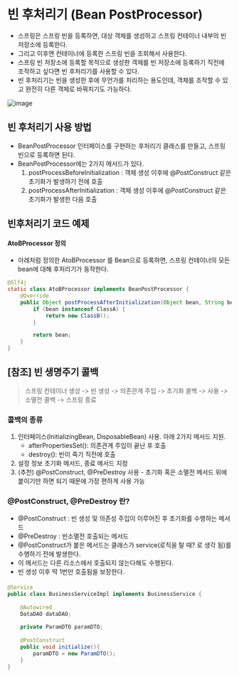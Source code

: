 # 빈 후처리기 (Bean PostProcessor)
 * 스프링은 스프링 빈을 등록하면, 대상 객체를 생성하고 스프링 컨테이너 내부의 빈 저장소에 등록한다.
 * 그리고 이후엔 컨테이너에 등록한 스프링 빈을 조회해서 사용한다.
 * 스프링 빈 저장소에 등록할 목적으로 생성한 객체를 빈 저장소에 등록하기 직전에 조작하고 싶다면 빈 후처리기를 사용할 수 있다.
 * 빈 후처리기는 빈을 생성한 후에 무언가를 처리하는 용도인데, 객체를 조작할 수 있고 완전히 다른 객체로 바꿔치기도 가능하다.

![image](https://user-images.githubusercontent.com/48814463/207981280-23fe700e-c9b5-4a67-a67b-2e8f5d7445d1.png)


## 빈 후처리기 사용 방법
 * BeanPostProcessor 인터페이스를 구현하는 후처리기 클래스를 만들고, 스프링 빈으로 등록하면 된다.
 * BeanPostProcessor에는 2가지 메서드가 있다.
   1. postProcessBeforeInitialization : 객체 생성 이후에 @PostConstruct 같은 초기화가 발생하기 전에 호출
   2. postProcessAfterInitialization : 객체 생성 이후에 @PostConstruct 같은 초기화가 발생한 다음 호출

## 빈후처리기 코드 예제

#### AtoBProcessor 정의
 * 아래처럼 정의한 AtoBProcessor 를 Bean으로 등록하면, 스프링 컨테이너의 모든 bean에 대해 후처리기가 동작한다.
```java
@Slf4j
static class AtoBProcessor implements BeanPostProcessor {
    @Override
    public Object postProcessAfterInitialization(Object bean, String beanName) {
        if (bean instanceof ClassA) {
            return new ClassB();
        }

        return bean;
    }
}
```

## [참조] 빈 생명주기 콜백
> 스프링 컨테이너 생성 ->  빈 생성 -> 의존관계 주입  ->  초기화 콜백 -> 사용  -> 소멸전 콜백 -> 스프링 종료

### 콜백의 종류
1. 인터페이스(InitializingBean, DisposableBean) 사용. 아래 2가지 메서드 지원.
    * afterPropertiesSet(): 의존관계 주입이 끝난 후 호출
    * destroy(): 빈이 죽기 직전에 호출
2. 설정 정보 초기화 메서드, 종료 메서드 지정
3. (추천) @PostConstruct, @PreDestroy 사용 - 초기화 혹은 소멸전 메서드 위에 붙이기만 하면 되기 때문에 가장 편하게 사용 가능

### @PostConstruct, @PreDestroy 란?
 * @PostConstruct : 빈 생성 및 의존성 주입이 이루어진 후 초기화를 수행하는 메서드
 * @PreDestroy : 빈소멸전 호출되는 메서드
 * @PostConstruct가 붙은 메서드는 클래스가 service(로직을 탈 때? 로 생각 됨)를 수행하기 전에 발생한다.
 * 이 메서드는 다른 리소스에서 호출되지 않는다해도 수행된다.
 * 빈 생성 이후 딱 1번만 호출됨을 보장한다.


#### 
```java
@Service
public class BusinessServiceImpl implements BusinessService {
 
    @Autowired
    DataDAO dataDAO;
 
    private ParamDTO paramDTO;
 
    @PostConstruct
    public void initialize(){
        paramDTO = new ParamDTO();
    }
}

```

